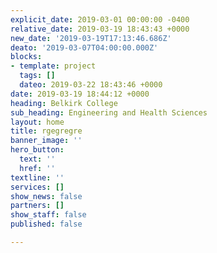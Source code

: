 ```yaml
---
explicit_date: 2019-03-01 00:00:00 -0400
relative_date: 2019-03-19 18:43:43 +0000
new_date: '2019-03-19T17:13:46.686Z'
deato: '2019-03-07T04:00:00.000Z'
blocks:
- template: project
  tags: []
  dateo: 2019-03-22 18:43:46 +0000
date: 2019-03-19 18:44:12 +0000
heading: Belkirk College
sub_heading: Engineering and Health Sciences
layout: home
title: rgegregre
banner_image: ''
hero_button:
  text: ''
  href: ''
textline: ''
services: []
show_news: false
partners: []
show_staff: false
published: false

---
```

